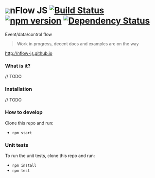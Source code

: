  
# ![](https://avatars2.githubusercontent.com/u/16370234?v=3&s=100)nFlow JS [![Build Status](https://travis-ci.org/mere/nflow.svg?branch=master)](https://travis-ci.org/mere/nflow) [![npm version](https://badge.fury.io/js/nflow.svg)](https://badge.fury.io/js/nflow) [![Dependency Status](https://www.versioneye.com/nodejs/nflow/0.0.4/badge.svg)](https://www.versioneye.com/nodejs/nflow/0.0.4)
Event/data/control flow

> Work in progress, decent docs and examples are on the way

http://nflow-js.github.io

### What is it?

// TODO

### Installation

// TODO

###

### How to develop

Clone this repo and run:
 - `npm start` 

### Unit tests

To run the unit tests, clone this repo and run:
 - `npm install`
 - `npm test`
